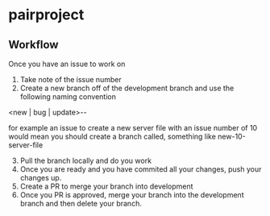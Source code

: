 # pairproject

## Workflow

Once you have an issue to work on 

1. Take note of the issue number
2. Create a new branch off of the development branch and use the following naming convention
  
  <new | bug | update>-<issue-number>-<name of branch>
  
  for example an issue to create a new server file with an issue number of 10 would mean you should create a branch called, something like
  new-10-server-file
  
3. Pull the branch locally and do you work
4. Once you are ready and you have commited all your changes, push your changes up.
5. Create a PR to merge your branch into development
6. Once you PR is approved, merge your branch into the development branch and then delete your branch.
